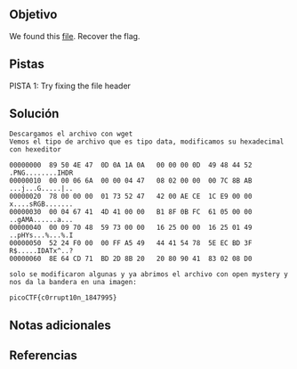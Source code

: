 ## Objetivo
We found this [file](https://jupiter.challenges.picoctf.org/static/ab30fcb7d47364b4190a7d3d40edb551/mystery). Recover the flag.
## Pistas
PISTA 1:
Try fixing the file header

## Solución
```
Descargamos el archivo con wget
Vemos el tipo de archivo que es tipo data, modificamos su hexadecimal con hexeditor

00000000  89 50 4E 47  0D 0A 1A 0A   00 00 00 0D  49 48 44 52                                                                                         .PNG........IHDR
00000010  00 00 06 6A  00 00 04 47   08 02 00 00  00 7C 8B AB                                                                                         ...j...G.....|..
00000020  78 00 00 00  01 73 52 47   42 00 AE CE  1C E9 00 00                                                                                         x....sRGB.......
00000030  00 04 67 41  4D 41 00 00   B1 8F 0B FC  61 05 00 00                                                                                         ..gAMA......a...
00000040  00 09 70 48  59 73 00 00   16 25 00 00  16 25 01 49                                                                                         ..pHYs...%...%.I
00000050  52 24 F0 00  00 FF A5 49   44 41 54 78  5E EC BD 3F                                                                                         R$.....IDATx^..?
00000060  8E 64 CD 71  BD 2D 8B 20   20 80 90 41  83 02 08 D0

solo se modificaron algunas y ya abrimos el archivo con open mystery y nos da la bandera en una imagen:

picoCTF{c0rrupt10n_1847995}
```
## Notas adicionales

## Referencias

